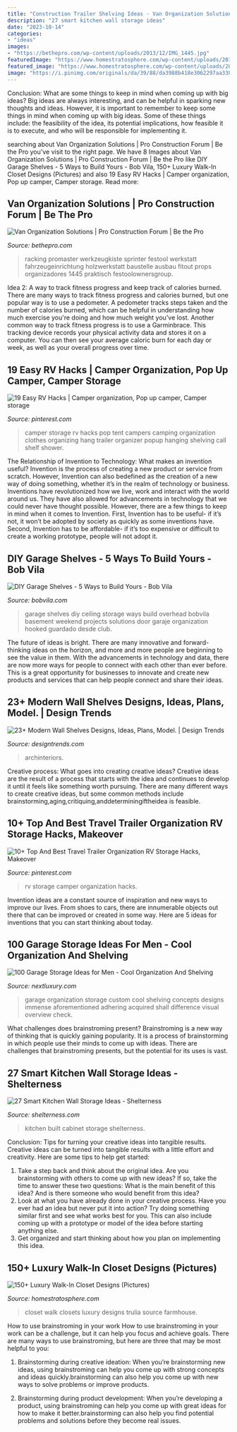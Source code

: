 ```yaml
---
title: "Construction Trailer Shelving Ideas - Van Organization Solutions"
description: "27 smart kitchen wall storage ideas"
date: "2023-10-14"
categories:
- "ideas"
images:
- "https://bethepro.com/wp-content/uploads/2013/12/IMG_1445.jpg"
featuredImage: "https://www.homestratosphere.com/wp-content/uploads/2017/09/z-boise-real-estate11-sept25-2017.jpg"
featured_image: "https://www.homestratosphere.com/wp-content/uploads/2017/09/z-boise-real-estate11-sept25-2017.jpg"
image: "https://i.pinimg.com/originals/da/39/88/da3988b418e3062297aa338e93bd59d9.jpg"
---
```



Conclusion: What are some things to keep in mind when coming up with big ideas?
Big ideas are always interesting, and can be helpful in sparking new thoughts and ideas. However, it is important to remember to keep some things in mind when coming up with big ideas. Some of these things include: the feasibility of the idea, its potential implications, how feasible it is to execute, and who will be responsible for implementing it.

	

		
searching about Van Organization Solutions | Pro Construction Forum | Be the Pro you've visit to the right page. We have 8 Images about Van Organization Solutions | Pro Construction Forum | Be the Pro like DIY Garage Shelves - 5 Ways to Build Yours - Bob Vila, 150+ Luxury Walk-In Closet Designs (Pictures) and also 19 Easy RV Hacks | Camper organization, Pop up camper, Camper storage. Read more:
		
    
## Van Organization Solutions | Pro Construction Forum | Be The Pro

<img loading=lazy src="https://bethepro.com/wp-content/uploads/2013/12/IMG_1445.jpg" onerror="this.onerror=null;this.src='https://tse4.mm.bing.net/th?id=OIP.r9zskYuMT4IvF-3IdWIwKAHaJ4&amp;pid=15.1';" alt="Van Organization Solutions | Pro Construction Forum | Be the Pro">

_Source: bethepro.com_

>racking promaster werkzeugkiste sprinter festool werkstatt fahrzeugeinrichtung holzwerkstatt baustelle ausbau fitout props organizadores 1445 praktisch festoolownersgroup. 

	

Idea 2: A way to track fitness progress and keep track of calories burned.
There are many ways to track fitness progress and calories burned, but one popular way is to use a pedometer. A pedometer tracks steps taken and the number of calories burned, which can be helpful in understanding how much exercise you're doing and how much weight you've lost. Another common way to track fitness progress is to use a Garminbrace. This tracking device records your physical activity data and stores it on a computer. You can then see your average caloric burn for each day or week, as well as your overall progress over time.

    
## 19 Easy RV Hacks | Camper Organization, Pop Up Camper, Camper Storage

<img loading=lazy src="https://i.pinimg.com/originals/da/39/88/da3988b418e3062297aa338e93bd59d9.jpg" onerror="this.onerror=null;this.src='https://tse4.mm.bing.net/th?id=OIP.z0Rg2CLXwTwCZ8KZiRatCwHaJ4&amp;pid=15.1';" alt="19 Easy RV Hacks | Camper organization, Pop up camper, Camper storage">

_Source: pinterest.com_

>camper storage rv hacks pop tent campers camping organization clothes organizing hang trailer organizer popup hanging shelving call shelf shower. 

	

The Relationship of Invention to Technology: What makes an invention useful?
Invention is the process of creating a new product or service from scratch. However, Invention can also bedefined as the creation of a new way of doing something, whether it’s in the realm of technology or business. Inventions have revolutionized how we live, work and interact with the world around us. They have also allowed for advancements in technology that we could never have thought possible. 
However, there are a few things to keep in mind when it comes to Invention. First, Invention has to be useful- if it’s not, it won’t be adopted by society as quickly as some inventions have. Second, Invention has to be affordable- if it’s too expensive or difficult to create a working prototype, people will not adopt it.

    
## DIY Garage Shelves - 5 Ways To Build Yours - Bob Vila

<img loading=lazy src="https://s3-production.bobvila.com/articles/wp-content/uploads/2016/03/DIY-Garage-Shelves-Ceiling.jpg" onerror="this.onerror=null;this.src='https://tse1.mm.bing.net/th?id=OIP.LtgaW3AInNB19BzIWyG8LQHaFI&amp;pid=15.1';" alt="DIY Garage Shelves - 5 Ways to Build Yours - Bob Vila">

_Source: bobvila.com_

>garage shelves diy ceiling storage ways build overhead bobvila basement weekend projects solutions door garaje organization hooked guardado desde club. 

	

The future of ideas is bright. There are many innovative and forward-thinking ideas on the horizon, and more and more people are beginning to see the value in them. With the advancements in technology and data, there are now more ways for people to connect with each other than ever before. This is a great opportunity for businesses to innovate and create new products and services that can help people connect and share their ideas.

    
## 23+ Modern Wall Shelves Designs, Ideas, Plans, Model. | Design Trends

<img loading=lazy src="https://images.designtrends.com/wp-content/uploads/2016/03/10075507/Gray-Modern-Shelves-Design.jpeg" onerror="this.onerror=null;this.src='https://tse2.mm.bing.net/th?id=OIP.-YGGBR1bAuLlaYssNfrD4wHaF7&amp;pid=15.1';" alt="23+ Modern Wall Shelves Designs, Ideas, Plans, Model. | Design Trends">

_Source: designtrends.com_

>archinteriors. 

	

Creative process: What goes into creating creative ideas?
Creative ideas are the result of a process that starts with the idea and continues to develop it until it feels like something worth pursuing. There are many different ways to create creative ideas, but some common methods include brainstorming,aging,critiquing,anddeterminingiftheidea is feasible.

    
## 10+ Top And Best Travel Trailer Organization RV Storage Hacks, Makeover

<img loading=lazy src="https://i.pinimg.com/736x/12/c8/62/12c862c9bd5fbd0f313b8bd0cbefc204.jpg" onerror="this.onerror=null;this.src='https://tse4.mm.bing.net/th?id=OIP.TmV35fgZVEFYjn79L0DSMQHaJ1&amp;pid=15.1';" alt="10+ Top And Best Travel Trailer Organization RV Storage Hacks, Makeover">

_Source: pinterest.com_

>rv storage camper organization hacks. 

	

Invention ideas are a constant source of inspiration and new ways to improve our lives. From shoes to cars, there are innumerable objects out there that can be improved or created in some way. Here are 5 ideas for inventions that you can start thinking about today.

    
## 100 Garage Storage Ideas For Men - Cool Organization And Shelving

<img loading=lazy src="http://nextluxury.com/wp-content/uploads/custom-garage-work-shop-organization-ideas.jpg" onerror="this.onerror=null;this.src='https://tse2.mm.bing.net/th?id=OIP.dMOkQQjAasgzgzCyeKZQ6gHaE4&amp;pid=15.1';" alt="100 Garage Storage Ideas for Men - Cool Organization And Shelving">

_Source: nextluxury.com_

>garage organization storage custom cool shelving concepts designs immense aforementioned adhering acquired shall difference visual overview check. 

	

What challenges does brainstroming present?
Brainstroming is a new way of thinking that is quickly gaining popularity. It is a process of brainstorming in which people use their minds to come up with ideas. There are challenges that brainstroming presents, but the potential for its uses is vast.

    
## 27 Smart Kitchen Wall Storage Ideas - Shelterness

<img loading=lazy src="http://i.shelterness.com/2016/07/09-built-in-kitchen-wall-cabinet.jpg" onerror="this.onerror=null;this.src='https://tse2.mm.bing.net/th?id=OIP.2jI_o06plEdZ_FZ7BLDbdwHaLH&amp;pid=15.1';" alt="27 Smart Kitchen Wall Storage Ideas - Shelterness">

_Source: shelterness.com_

>kitchen built cabinet storage shelterness. 

	

Conclusion: Tips for turning your creative ideas into tangible results.
Creative ideas can be turned into tangible results with a little effort and creativity. Here are some tips to help get started: 
1. Take a step back and think about the original idea. Are you brainstorming with others to come up with new ideas? If so, take the time to answer these two questions: What is the main benefit of this idea? And is there someone who would benefit from this idea? 
2. Look at what you have already done in your creative process. Have you ever had an idea but never put it into action? Try doing something similar first and see what works best for you. This can also include coming up with a prototype or model of the idea before starting anything else. 
3. Get organized and start thinking about how you plan on implementing this idea.

    
## 150+ Luxury Walk-In Closet Designs (Pictures)

<img loading=lazy src="https://www.homestratosphere.com/wp-content/uploads/2017/09/z-boise-real-estate11-sept25-2017.jpg" onerror="this.onerror=null;this.src='https://tse4.mm.bing.net/th?id=OIP.wGLSuvxALD-tXUP4fey3jQHaE7&amp;pid=15.1';" alt="150+ Luxury Walk-In Closet Designs (Pictures)">

_Source: homestratosphere.com_

>closet walk closets luxury designs trulia source farmhouse. 

	

How to use brainstroming in your work
How to use brainstroming in your work can be a challenge, but it can help you focus and achieve goals. There are many ways to use brainstroming, but here are three that may be most helpful to you:
1. Brainstorming during creative ideation: When you’re brainstorming new ideas, using brainstroming can help you come up with strong concepts and ideas quickly.brainstorming can also help you come up with new ways to solve problems or improve products.

2. Brainstorming during product development: When you’re developing a product, using brainstroming can help you come up with great ideas for how to make it better.brainstorming can also help you find potential problems and solutions before they become real issues.


